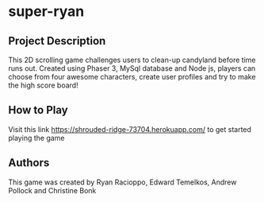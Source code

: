 # super-ryan

## Project Description

 This 2D scrolling game challenges users to clean-up candyland before time runs out. Created using Phaser 3, MySql database and Node js, players can choose from four awesome characters, create user profiles and try to make the high score board!

## How to Play

 Visit this link https://shrouded-ridge-73704.herokuapp.com/ to get started playing the game

## Authors

This game was created by Ryan Racioppo, Edward Temelkos, Andrew Pollock and Christine Bonk